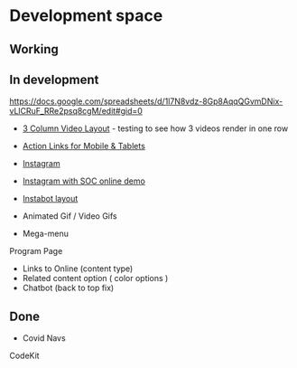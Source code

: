 # Development space 

## Working


## In development

https://docs.google.com/spreadsheets/d/1l7N8vdz-8Gp8AqqQGvmDNix-vLlCRuF_RRe2psq8cgM/edit#gid=0

- <a href="../dev/3col-videos/">3 Column Video Layout</a> - testing to see how 3 videos render in one row
- <a href="../dev/action-box-mobile-layout/">Action Links for Mobile & Tablets</a>
- <a href="../dev/instagram/">Instagram</a>
- <a href="../dev/online-soc-sept/">Instagram with SOC online demo</a>
- <a href="../dev/online-soc-sept/">Instabot layout</a>




- Animated Gif / Video Gifs
- Mega-menu


Program Page
- Links to Online (content type)
- Related content option ( color options )
- Chatbot (back to top fix)

## Done

- Covid Navs


CodeKit